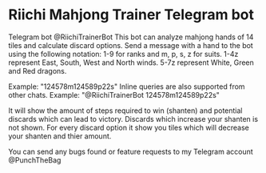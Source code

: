 # Riichi Mahjong Trainer Telegram bot

Telegram bot @RiichiTrainerBot
This bot can analyze mahjong hands of 14 tiles and calculate discard options. Send a message with a hand to the bot using the following notation: 1-9 for ranks and m, p, s, z for suits. 
1-4z represent East, South, West and North winds.
5-7z represent White, Green and Red dragons.

Example: "124578m124589p22s"
Inline queries are also supported from other chats.
Example: "@RiichiTrainerBot 124578m124589p22s"

It will show the amount of steps required to win (shanten) and potential discards which can lead to victory. Discards which increase your shanten is not shown.
For every discard option it show you tiles which will decrease your shanten and thier amount.

You can send any bugs found or feature requests to my Telegram account @PunchTheBag
